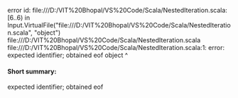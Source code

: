 error id: file:///D:/VIT%20Bhopal/VS%20Code/Scala/NestedIteration.scala:[6..6) in Input.VirtualFile("file:///D:/VIT%20Bhopal/VS%20Code/Scala/NestedIteration.scala", "object")
file:///D:/VIT%20Bhopal/VS%20Code/Scala/NestedIteration.scala
file:///D:/VIT%20Bhopal/VS%20Code/Scala/NestedIteration.scala:1: error: expected identifier; obtained eof
object
      ^
#### Short summary: 

expected identifier; obtained eof